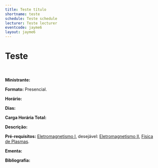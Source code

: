 ```yaml
---
title: Teste título
shortname: teste
schedule: Teste schedule
lecturer: Teste lecturer
eventcode: jayme6
layout: jayme6
---
```

# Teste <br><br>

**Ministrante:** 

**Formato:** Presencial.

**Horário:** 

**Dias:** 

**Carga Horária Total:** 

**Descrição:**

**Pré-requisitos:** [Eletromagnetismo I](https://uspdigital.usp.br/jupiterweb/obterDisciplina?sgldis=4302303&verdis=1), desejável: [Eletromagnetismo II](https://uspdigital.usp.br/jupiterweb/obterDisciplina?sgldis=4302304&verdis=1), [Física de Plasmas](https://uspdigital.usp.br/jupiterweb/obterDisciplina?sgldis=4300326&verdis=1).

**Ementa:** 


   
**Bibliografia:**


